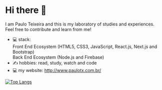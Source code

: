 # Hi there 👋

I am Paulo Teixeira and this is my laboratory of studies 
and experiences. 
Feel free to contribute and learn from me!

- 💻 stack:   
        Front End Ecosystem (HTML5, CSS3, JavaScript, React.js, Next.js and Bootstrap)  
        Back End Ecosystem (Node.js and Firebase)
- ✍ hobbies: read, study, watch and code
- 💻 my website: http://www.paulotx.com.br/

[![Top Langs](https://github-readme-stats.vercel.app/api/top-langs/?username=allonsmandy&layout=compact)](https://github.com/anuraghazra/github-readme-stats)

<!--
**PauloTxJS/PauloTxJS** is a ✨ _special_ ✨ repository because its `README.md` (this file) appears on your GitHub profile.

Here are some ideas to get you started:

- 🔭 I’m currently working on ...
- 🌱 I’m currently learning ...
- 👯 I’m looking to collaborate on ...
- 🤔 I’m looking for help with ...
- 💬 Ask me about ...
- 📫 How to reach me: ...
- 😄 Pronouns: ...
- ⚡ Fun fact: ...
-->
